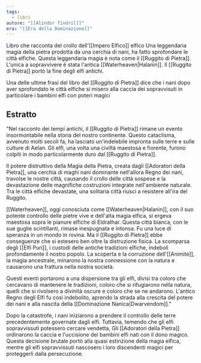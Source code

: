 ```yaml
---
tags:
  - libri
autore: "[[Alindor Tindril]]"
era: "[[Era della Dominazione]]"
---
```

Libro che racconta del crollo dell'[[Impero Elfico]] elfico
Una leggendaria magia della pietra prodotta da una cerchia di nani, ha fatto sprofondare le città elfiche. Questa leggendaria magia è  nota come il [[Ruggito di Pietra]]. L'unica a sopravvivere è stata l'antica [[Waterheaven|Halanìn]]. Il [[Ruggito di Pietra]] portò la fine degli elfi antichi.

Una delle ultime frasi del libro del [[Ruggito di Pietra]] dice che i nani dopo aver sprofondato le città elfiche si misero alla caccia dei sopravvisuti in particolare i bambini elfi con poteri magici

## Estratto
"Nel racconto dei tempi antichi, il [[Ruggito di Pietra]] rimane un evento insormontabile nella storia del nostro continente. Questo cataclisma, avvenuto molti secoli fa, ha lasciato un'indelebile impronta sulle terre e sulle culture di Aelan. Gli elfi, una volta una civiltà maestosa e fiorente, furono colpiti in modo particolarmente duro dal [[Ruggito di Pietra]].

Il potere distruttivo della Magia della Pietra, creata dagli [[Adoratori della Pietra]], una cerchia di maghi nani dominante nell'allora Regno dei nani, travolse le nostre città, causando il crollo delle città sospese e la devastazione delle magnifiche costruzioni integrate nell'ambiente naturale. Tra le città elfiche devastate, una solitaria città riuscì a resistere all'ira del Ruggito.

[[Waterheaven]], oggi conosciuta come [[Waterheaven|Halanìn]], con il suo potente controllo delle pietre vive e dell'alta magia elfica, si ergeva maestosa sopra le pianure elfiche di Eldrathar. Questa città bianca, con le sue guglie scintillanti, rimase inespugnata e intonsa. Fu una luce di speranza in un mondo in rovina. Ma il [[Ruggito di Pietra]] ebbe conseguenze che si estesero ben oltre la distruzione fisica. La scomparsa degli [[Elfi Puri]], i custodi delle antiche tradizioni elfiche, indebolì profondamente il nostro popolo. La scoperta e la corruzione dell'[[Animite]], la magia ancestrale, minarono la nostra connessione con la natura e causarono una frattura nella nostra società.

Questi eventi portarono a una dispersione tra gli elfi, divisi tra coloro che cercavano di mantenere le tradizioni, coloro che si rifugiarono nella natura, quelli che si rivolsero a divinità oscure e coloro che se ne andarono. L'antico Regno degli Elfi fu così indebolito, aprendo la strada alla crescita del potere dei nani e alla nascita della [[Dominazione Nanica|Dwarvendom]]."

Dopo la catastrofe, i nani iniziarono a prendere il controllo delle terre precedentemente governate dagli elfi. Tuttavia, temendo che gli elfi sopravvissuti potessero cercare vendetta, Gli [[Adoratori della Pietra]] ordinarono la caccia e l'uccisione dei bambini elfi nati con il dono magico. Questa decisione brutale portò alla quasi estinzione della magia elfica, mentre gli elfi sopravvissuti nascosero i loro discendenti magici per proteggerli dalla persecuzione.